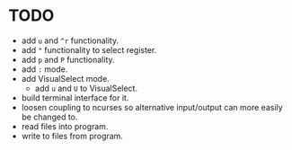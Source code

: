 # TODO  
- add ```u``` and ```^r``` functionality.
- add ``"`` functionality to select register.
- add ``p`` and ```P``` functionality.
- add ``:`` mode.
- add VisualSelect mode.
  - add ```u``` and ```U``` to VisualSelect.
- build terminal interface for it.
- loosen coupling to ncurses so alternative input/output can more easily be changed to.
- read files into program.
- write to files from program.



